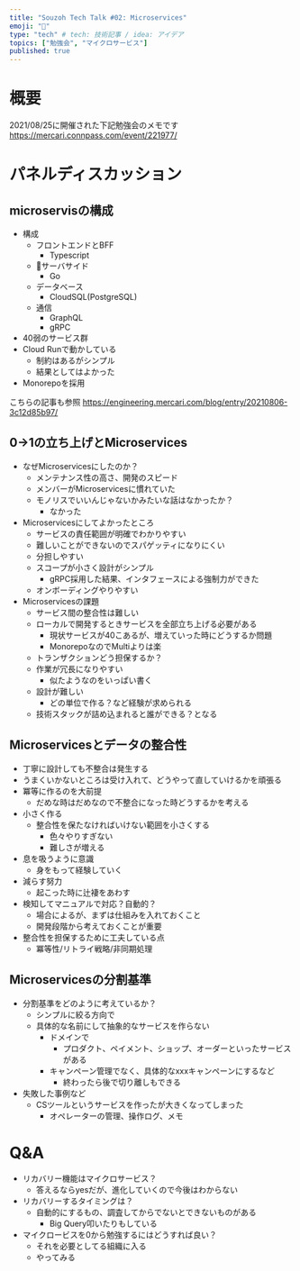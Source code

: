 ```yaml
---
title: "Souzoh Tech Talk #02: Microservices"
emoji: "👻"
type: "tech" # tech: 技術記事 / idea: アイデア
topics: ["勉強会", "マイクロサービス"]
published: true
---
```

# 概要

2021/08/25に開催された下記勉強会のメモです
https://mercari.connpass.com/event/221977/

# パネルディスカッション

## microservisの構成

- 構成
  - フロントエンドとBFF
    - Typescript
  - サーバサイド
    - Go
  - データベース
    - CloudSQL(PostgreSQL)
  - 通信
    - GraphQL
    - gRPC
- 40弱のサービス群
- Cloud Runで動かしている
  - 制約はあるがシンプル
  - 結果としてはよかった
- Monorepoを採用

こちらの記事も参照
https://engineering.mercari.com/blog/entry/20210806-3c12d85b97/

## 0->1の立ち上げとMicroservices

- なぜMicroservicesにしたのか？
  - メンテナンス性の高さ、開発のスピード
  - メンバーがMicroservicesに慣れていた
  - モノリスでいいんじゃないかみたいな話はなかったか？
    - なかった
- Microservicesにしてよかったところ
  - サービスの責任範囲が明確でわかりやすい
  - 難しいことができないのでスパゲッティになりにくい
  - 分担しやすい
  - スコープが小さく設計がシンプル
    - gRPC採用した結果、インタフェースによる強制力ができた
  - オンボーディングやりやすい
- Microservicesの課題
  - サービス間の整合性は難しい
  - ローカルで開発するときサービスを全部立ち上げる必要がある
    - 現状サービスが40こあるが、増えていった時にどうするか問題
    - MonorepoなのでMultiよりは楽
  - トランザクションどう担保するか？
  - 作業が冗長になりやすい
    - 似たようなのをいっぱい書く
  - 設計が難しい
    - どの単位で作る？など経験が求められる
  - 技術スタックが詰め込まれると誰ができる？となる

## Microservicesとデータの整合性

- 丁寧に設計しても不整合は発生する
- うまくいかないところは受け入れて、どうやって直していけるかを頑張る
- 冪等に作るのを大前提
  - だめな時はだめなので不整合になった時どうするかを考える
- 小さく作る
  - 整合性を保たなければいけない範囲を小さくする
    - 色々やりすぎない
    - 難しさが増える
- 息を吸うように意識
  - 身をもって経験していく
- 減らす努力
  - 起こった時に辻褄をあわす
- 検知してマニュアルで対応？自動的？
  - 場合によるが、まずは仕組みを入れておくこと
  - 開発段階から考えておくことが重要
- 整合性を担保するために工夫している点
  - 冪等性/リトライ戦略/非同期処理

## Microservicesの分割基準

- 分割基準をどのように考えているか？
  - シンプルに絞る方向で
  - 具体的な名前にして抽象的なサービスを作らない
    - ドメインで
      - プロダクト、ペイメント、ショップ、オーダーといったサービスがある
    - キャンペーン管理でなく、具体的なxxxキャンペーンにするなど
      - 終わったら後で切り離しもできる
- 失敗した事例など
  - CSツールというサービスを作ったが大きくなってしまった
    - オペレーターの管理、操作ログ、メモ

# Q&A

- リカバリー機能はマイクロサービス？
  - 答えるならyesだが、進化していくので今後はわからない
- リカバリーするタイミングは？
  - 自動的にするもの、調査してからでないとできないものがある
    - Big Query叩いたりもしている
- マイクロービスを0から勉強するにはどうすれば良い？
  - それを必要としてる組織に入る
  - やってみる
